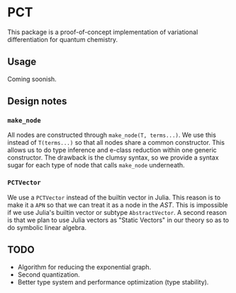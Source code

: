 # PCT

This package is a proof-of-concept implementation of variational
differentiation for quantum chemistry.

## Usage

Coming soonish.



## Design notes

### `make_node`

All nodes are constructed through `make_node(T, terms...)`. We use this instead
of `T(terms...)` so that all nodes share a common constructor. This allows us
to do type inference and e-class reduction within one generic constructor.
The drawback  is the clumsy syntax, so we provide a syntax sugar for each type of node
that calls `make_node` underneath.


### `PCTVector`

We use a `PCTVector` instead of the builtin vector in Julia. This reason is to
make it a `APN` so that we can treat it as a node in the *AST*. This is
impossible if we use Julia's builtin vector or subtype `AbstractVector`.
A second reason is that we plan to use Julia vectors as "Static Vectors" in
our theory so as to do symbolic linear algebra.


## TODO

- Algorithm for reducing the exponential graph.
- Second quantization.
- Better type system and performance optimization (type stability).

